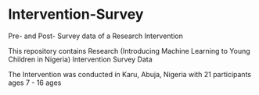 # Intervention-Survey
Pre- and Post- Survey data of a Research Intervention

This repository contains Research (Introducing Machine Learning to Young Children in Nigeria) Intervention Survey Data

The Intervention was conducted in Karu, Abuja, Nigeria with 21 participants ages 7 - 16 ages
